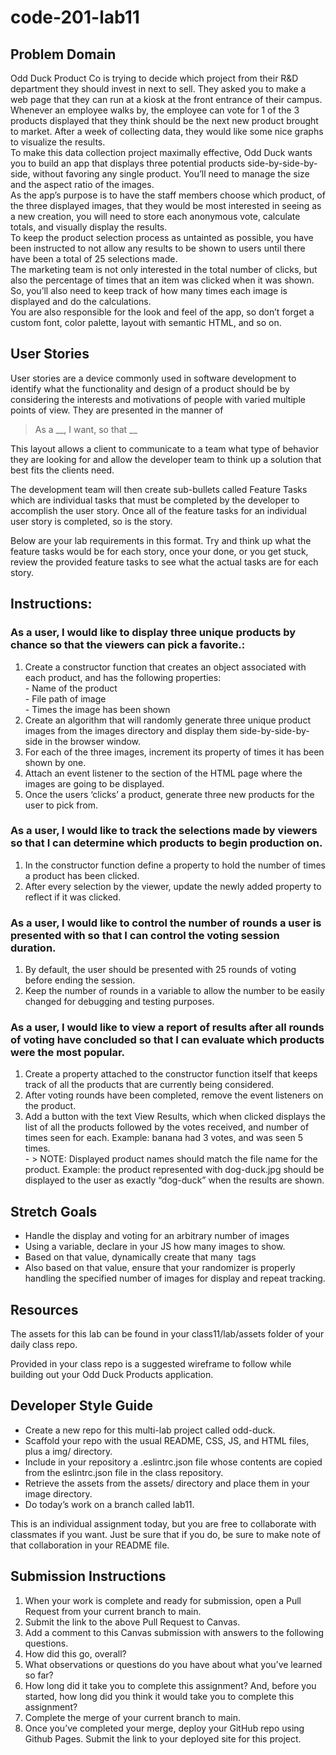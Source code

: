 # code-201-lab11

## Problem Domain
Odd Duck Product Co is trying to decide which project from their R&D department they should invest in next to sell. They asked you to make a web page that they can run at a kiosk at the front entrance of their campus. Whenever an employee walks by, the employee can vote for 1 of the 3 products displayed that they think should be the next new product brought to market. After a week of collecting data, they would like some nice graphs to visualize the results.   
To make this data collection project maximally effective, Odd Duck wants you to build an app that displays three potential products side-by-side-by-side, without favoring any single product. You’ll need to manage the size and the aspect ratio of the images.   
As the app’s purpose is to have the staff members choose which product, of the three displayed images, that they would be most interested in seeing as a new creation, you will need to store each anonymous vote, calculate totals, and visually display the results.   
To keep the product selection process as untainted as possible, you have been instructed to not allow any results to be shown to users until there have been a total of 25 selections made.   
The marketing team is not only interested in the total number of clicks, but also the percentage of times that an item was clicked when it was shown. So, you’ll also need to keep track of how many times each image is displayed and do the calculations.   
You are also responsible for the look and feel of the app, so don’t forget a custom font, color palette, layout with semantic HTML, and so on.   

## User Stories
User stories are a device commonly used in software development to identify what the functionality and design of a product should be by considering the interests and motivations of people with varied multiple points of view. They are presented in the manner of

> As a __, I want, so that __

This layout allows a client to communicate to a team what type of behavior they are looking for and allow the developer team to think up a solution that best fits the clients need.   

The development team will then create sub-bullets called Feature Tasks which are individual tasks that must be completed by the developer to accomplish the user story. Once all of the feature tasks for an individual user story is completed, so is the story.   

Below are your lab requirements in this format. Try and think up what the feature tasks would be for each story, once your done, or you get stuck, review the provided feature tasks to see what the actual tasks are for each story.   

## Instructions:
### As a user, I would like to display three unique products by chance so that the viewers can pick a favorite.:   
  1.  Create a constructor function that creates an object associated with each product, and has the following properties:   
    -  Name of the product   
    - File path of image   
    - Times the image has been shown   
  2. Create an algorithm that will randomly generate three unique product images from the images directory and display them side-by-side-by-side in the browser window.   
  3. For each of the three images, increment its property of times it has been shown by one.   
  4. Attach an event listener to the section of the HTML page where the images are going to be displayed.   
  5. Once the users ‘clicks’ a product, generate three new products for the user to pick from.   
### As a user, I would like to track the selections made by viewers so that I can determine which products to begin production on.   
  1. In the constructor function define a property to hold the number of times a product has been clicked.   
  2. After every selection by the viewer, update the newly added property to reflect if it was clicked.   
### As a user, I would like to control the number of rounds a user is presented with so that I can control the voting session duration.   
  1. By default, the user should be presented with 25 rounds of voting before ending the session.   
  2. Keep the number of rounds in a variable to allow the number to be easily changed for debugging and testing purposes.   
### As a user, I would like to view a report of results after all rounds of voting have concluded so that I can evaluate which products were the most popular.   
  1. Create a property attached to the constructor function itself that keeps track of all the products that are currently being considered.   
  2. After voting rounds have been completed, remove the event listeners on the product.    
  3. Add a button with the text View Results, which when clicked displays the list of all the products followed by the votes received, and number of times seen for each. Example: banana had 3 votes, and was seen 5 times.   
    - > NOTE: Displayed product names should match the file name for the product. Example: the product represented with dog-duck.jpg should be displayed to the user as exactly “dog-duck” when the results are shown.   

## Stretch Goals
- Handle the display and voting for an arbitrary number of images
- Using a variable, declare in your JS how many images to show.
- Based on that value, dynamically create that many <img> tags
- Also based on that value, ensure that your randomizer is properly handling the specified number of images for display and repeat tracking.

## Resources
The assets for this lab can be found in your class11/lab/assets folder of your daily class repo.

Provided in your class repo is a suggested wireframe to follow while building out your Odd Duck Products application.

## Developer Style Guide
- Create a new repo for this multi-lab project called odd-duck.
- Scaffold your repo with the usual README, CSS, JS, and HTML files, plus a img/ directory.
- Include in your repository a .eslintrc.json file whose contents are copied from the eslintrc.json file in the class repository.
- Retrieve the assets from the assets/ directory and place them in your image directory.
- Do today’s work on a branch called lab11.

This is an individual assignment today, but you are free to collaborate with classmates if you want. Just be sure that if you do, be sure to make note of that collaboration in your README file.

## Submission Instructions
1. When your work is complete and ready for submission, open a Pull Request from your current branch to main.
2. Submit the link to the above Pull Request to Canvas.
3. Add a comment to this Canvas submission with answers to the following questions.
  1. How did this go, overall?
  2. What observations or questions do you have about what you’ve learned so far? 
  3. How long did it take you to complete this assignment? And, before you started, how long did you think it would take you to complete this assignment?
4. Complete the merge of your current branch to main.
5. Once you’ve completed your merge, deploy your GitHub repo using Github Pages. Submit the link to your deployed site for this project.
